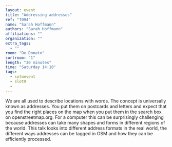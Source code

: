 ```yaml
---
layout: event
title: "Addressing addresses"
ref: "T094"
name: "Sarah Hoffmann"
authors: "Sarah Hoffmann"
affiliations: ""
organization: ""
extra_tags:
  - ""
room: "De Donato"
sortroom: "1"
length: "30 minutes"
time: "Saturday 14:10"
tags:
  - sotmevent
  - slot9
  - 
---
```

We are all used to describe locations with words. The concept is universally known as addresses. You put them on postcards and letters and expect that you find the right places on the map when you put them in the search box on openstreetmap.org. For a computer this can be surprisingly challenging because addresses can take many shapes and forms in different regions of the world. This talk looks into different address formats in the real world, the different ways addresses can be tagged in OSM and how they can be efficiently processed.